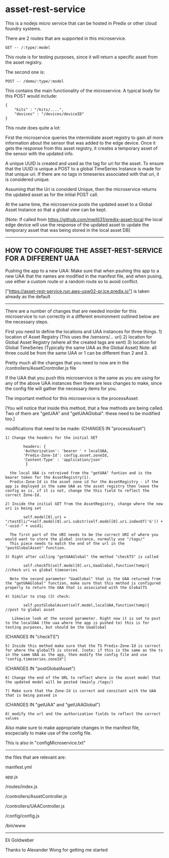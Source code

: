asset-rest-service
=======================

This is a nodejs micro service that can be hosted in Predix or other cloud foundry systems.

There are 2 routes that are supported in this microservice.

	GET -- /:type/:model 

This route is for testing purposes, since it will return a specific asset from the asset registry.

The second one is:
	
	POST -- /demo/:type/:model

This contains the main functionality of the microservice. 
A typical body for this POST would include:

	{	
		"kits" : "/kits/....",
		"devices" : "/devices/deviceID"
	}

This route does quite a lot:

First the microservice queries the intermidiate asset registry to gain all more information about the sensor that was added to the edge device.
Once it gets the response from this asset registry, it creates a temporary asset of the sensor with the updated info.  

A unique UUID is created and used as the tag for uri for the asset. To ensure that the UUID is unique a POST to a global TimeSeries Instance is made for that unique uri.  If there are no tags in timeseries associated with that uri, it is considered unique. 

Assuming that the Uri is considerd Unique, then the microservice returns the updated asset as for the initial POST call.

At the same time, the microservice posts the updated asset to a Global Asset Instance so that a global view can be kept.


[Note: If called from https://github.com/mwilli31/predix-asset-local the local edge device will use the response of the updated asset to update the temporary asset that was being stored in the local asset DB]

-----------------------------------------------------------
HOW TO CONFIGURE THE ASSET-REST-SERVICE FOR A DIFFERENT UAA
----------------------------------------------------------- 

Pushing the app to a new UAA:
Make sure that when psuhing this app to a new UAA that the names are modified in the manifest file, and when pusing, use either a custom route or a random route so to avoid conflict. 

["https://asset-rest-service.run.aws-usw02-pr.ice.predix.io"] is taken already as the default

-----------------------------------------------------------
There are a number of changes that are needed inorder for this microservice to run correctly in a different environment outlined below are the necessary steps.

First you need to define the locations and UAA instances for three things.
	1) location of Asset Registry (This uses the /sensors/... uri)
	2) location for Global Asset Registry (where all the created tags are sent) 
	3) location for Global TimeSeries (Typically the same UAA as the Global Asset)
Note: all three could be from the same UAA or 1 can be different than 2 and 3.

Pretty much all the changes that you need to now are in the /controllers/AssetCrontroller.js file

If the UAA that you push this microservice is the same as you are using for any of the above UAA instances then there are less changes to make, since the config file will gather the necessary items for you.

The important method for this microservice is the processAsset:

[You will notice that inside this method, that a few methods are being called. Two of them are "getUAA" and "getUAAGlobal". these need to be modified too.]

modifications that need to be made:
(CHANGES IN "processAsset")

	1) Change the headers for the initial GET

			headers: {
		    'Authorization': 'bearer ' + localUAA,
		    'Predix-Zone-Id': config.asset.zoneId,
		    'Content-Type' : 'application/json'
		     }

	  the local UAA is retreived from the "getUAA" funtion and is the bearer token for the AssetRegistry(1).
	  Predix-Zone-Id is the asset zone id for the AssetRegistry - if the app is deployed in the same UAA as the asset registry then leave the config as is. if it is not, change the this field to reflect the correct Zone-Id.

	2) Inside the initial GET from the AssetRegistry, change where the new uri is being set

			self.model[0].uri = "/testEli/"+self.model[0].uri.substr(self.model[0].uri.indexOf('G')) + "-uuid-" + uuid1; 

	  The first part of the URI needs to be the correct URI of where you would want to store the global instance, normally use "/tags/"
	  This piece needs to match the end of the url in the "postGlobalAsset" function.

	3) Right after calling "getUAAGlobal" the method "checkTS" is called

			self.checkTS(self.model[0].uri,UaaGlobal,function(temp){ //check uri vs global timeseries

	  Note the second parameter "UaaGlobal" that is the UAA returned from the "getUAAGlobal" function, make sure that this method is configured properly to return the UAA that is associated with the GlobalTS

	4) Similar to step (3) check:

			self.postGlobalAsset(self.model,localUAA,function(temp){ //post to global asset

	   Likewise look at the second parameter. Right now it is set to post to the localUAA (the uaa where the app is pushed to) this is for testing purposes, but should be the UaaGlobal

(CHANGES IN "checkTS")


	5) Inside this method make sure that the TS Predix-Zone-Id is correct for where the globalTS is stored. [note: if this is the same as the ts in the same UAA as the app, then modify the config file and use "config.timeseries.zoneId"]


(CHANGES IN "postGlobalAsset")

	6) Change the end of the URL to reflect where in the asset model that the updated model will be posted (mainly /tags/)

	7) Make sure that the Zone-Id is correct and consitant with the UAA that is being passed in


(CHANGES IN "getUAA" and "getUAAGlobal")
	
	8) modify the url and the authorization fields to reflect the correct values




Also make sure to make appropriate changes in the manifest file, escpecially to make use of the config file.



This is also in "configMicroservice.txt"	

-----------------------------------------

the files that are relevant are:

  manifest.yml

  app.js

  /routes/index.js

  /controllers/AssetController.js

  /controllers/UAAController.js

  /config/config.js
  
  /bin/www

-----------------------------------------
Eli Goldweber

Thanks to Alexander Wong for getting me started
